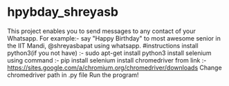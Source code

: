 # hpybday_shreyasb
This project enables you to send messages to any contact of your Whatsapp. For example:- say "Happy Birthday" to most awesome senior in the IIT Mandi, @shreyasbapat using whatsapp.
#instructions
install python3(if you not have) :- sudo apt-get install python3
install selenium using command :- pip install selenium
install chromedriver from link :- https://sites.google.com/a/chromium.org/chromedriver/downloads
Change chromedriver path in .py file
Run the program!
